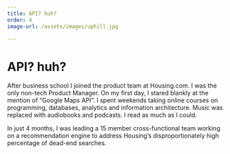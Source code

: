 ```yaml
---
title: API? huh?
order: 4
image-url: /assets/images/uphill.jpg

---
```


# API? huh?

After business school I joined the product team at Housing.com. I was the only non-tech Product Manager. On my first day, I stared blankly at the mention of “Google Maps API”. I spent weekends taking online courses on programming, databases, analytics and information architecture. Music was replaced with audiobooks and podcasts. I read as much as I could.

In just 4 months, I was leading a 15 member cross-functional team working on a recommendation engine to address Housing’s disproportionately high percentage of dead-end searches.
